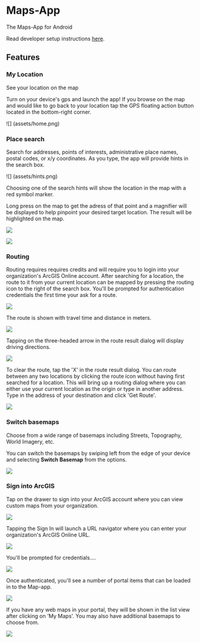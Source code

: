 Maps-App
==================
The Maps-App for Android 

Read developer setup instructions [here](https://github.com/Esri/maps-app-android/blob/master/README.md). 

## Features

### My Location
See your location on the map

Turn on your device's gps and launch the app! If you browse on the map and would like to go back to your location tap the GPS floating action button located in the bottom-right corner.

![] (assets/home.png)

### Place search
Search for addresses, points of interests, administrative place names, postal codes, or x/y coordinates.  As you type, the app will provide hints in the search box.

![] (assets/hints.png)

Choosing one of the search hints will show the location in the map with a red symbol marker.

Long press on the map to get the adress of that point and a magnifier will be displayed to help pinpoint your desired target location. The result will be highlighted on the map.

![](assets/magnifier.png)

![](assets/magnifier_loc.png)

### Routing
Routing requires requires credits and will require you to login into your organization's ArcGIS Online account. After searching for a location, the route to it from your current location can be mapped by pressing the routing icon to the right of the search box.  You'll be prompted for authentication credentials the first time your ask for a route.

![](assets/route_auth.png)

The route is shown with travel time and distance in meters.  

![](assets/route.png)

Tapping on the three-headed arrow in the route result dialog will display driving directions.

![](assets/directions.png)

To clear the route, tap the 'X' in the route result dialog.  You can route between any two locations by clicking the route icon without having first searched for a location.  This will bring up a routing dialog where you can either use your current location as the origin or type in another address.  Type in the address of your destination and click 'Get Route'.

![](assets/route_dialog.png)

### Switch basemaps
Choose from a wide range of basemaps including Streets, Topography, World Imagery, etc.  

You can switch the basemaps by swiping left from the edge of your device and selecting **Switch Basemap** from the options.

![](assets/switch-basemap.png)


### Sign into ArcGIS
Tap on the drawer to sign into your ArcGIS account where you can view custom maps from your organization.

![](assets/drawer.png)

Tapping the Sign In will launch a URL navigator where you can enter your organization's ArcGIS Online URL.

![](assets/url.png)

You'll be prompted for credentials....

![](assets/auth.png)

Once authenticated, you'll see a number of portal items that can be loaded in to the Map-app.  

![](assets/portal_content.png)

If you have any web maps in your portal, they will be shown in the list view after clicking on 'My Maps'.  You may also have additional basemaps to choose from.

![](assets/my_maps.png)




